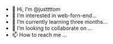 - 👋 Hi, I’m @justtttom
- 👀 I’m interested in web-forn-end...
- 🌱 I’m currently learning three months...
- 💞️ I’m looking to collaborate on ...
- 📫 How to reach me ...

<!---
justtttom/justtttom is a ✨ special ✨ repository because its `README.md` (this file) appears on your GitHub profile.
You can click the Preview link to take a look at your changes.
--->
